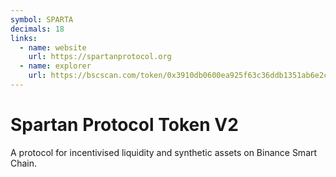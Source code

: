 ```yaml
---
symbol: SPARTA
decimals: 18
links:
  - name: website
    url: https://spartanprotocol.org
  - name: explorer
    url: https://bscscan.com/token/0x3910db0600ea925f63c36ddb1351ab6e2c6eb102
---
```


# Spartan Protocol Token V2

A protocol for incentivised liquidity and synthetic assets on Binance Smart Chain.
